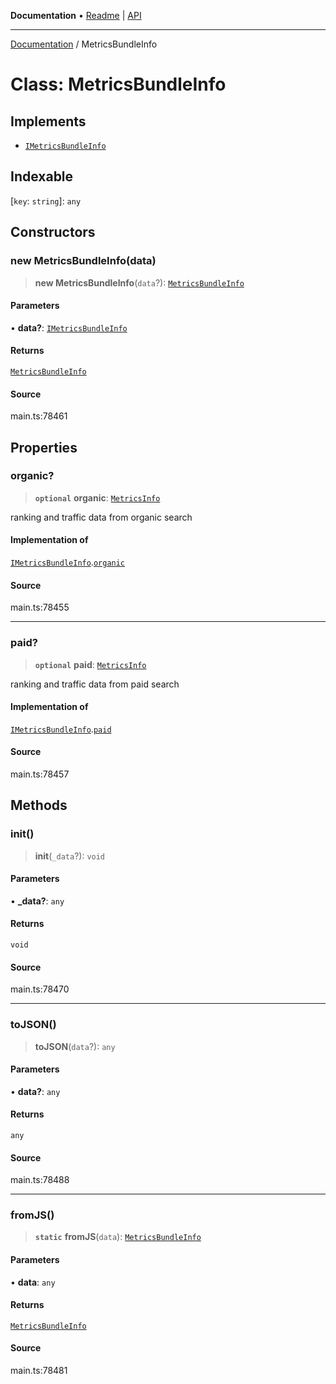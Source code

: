 **Documentation** • [Readme](../README.md) \| [API](../globals.md)

***

[Documentation](../README.md) / MetricsBundleInfo

# Class: MetricsBundleInfo

## Implements

- [`IMetricsBundleInfo`](../interfaces/IMetricsBundleInfo.md)

## Indexable

 \[`key`: `string`\]: `any`

## Constructors

### new MetricsBundleInfo(data)

> **new MetricsBundleInfo**(`data`?): [`MetricsBundleInfo`](MetricsBundleInfo.md)

#### Parameters

• **data?**: [`IMetricsBundleInfo`](../interfaces/IMetricsBundleInfo.md)

#### Returns

[`MetricsBundleInfo`](MetricsBundleInfo.md)

#### Source

main.ts:78461

## Properties

### organic?

> **`optional`** **organic**: [`MetricsInfo`](MetricsInfo.md)

ranking and traffic data from organic search

#### Implementation of

[`IMetricsBundleInfo`](../interfaces/IMetricsBundleInfo.md).[`organic`](../interfaces/IMetricsBundleInfo.md#organic)

#### Source

main.ts:78455

***

### paid?

> **`optional`** **paid**: [`MetricsInfo`](MetricsInfo.md)

ranking and traffic data from paid search

#### Implementation of

[`IMetricsBundleInfo`](../interfaces/IMetricsBundleInfo.md).[`paid`](../interfaces/IMetricsBundleInfo.md#paid)

#### Source

main.ts:78457

## Methods

### init()

> **init**(`_data`?): `void`

#### Parameters

• **\_data?**: `any`

#### Returns

`void`

#### Source

main.ts:78470

***

### toJSON()

> **toJSON**(`data`?): `any`

#### Parameters

• **data?**: `any`

#### Returns

`any`

#### Source

main.ts:78488

***

### fromJS()

> **`static`** **fromJS**(`data`): [`MetricsBundleInfo`](MetricsBundleInfo.md)

#### Parameters

• **data**: `any`

#### Returns

[`MetricsBundleInfo`](MetricsBundleInfo.md)

#### Source

main.ts:78481
